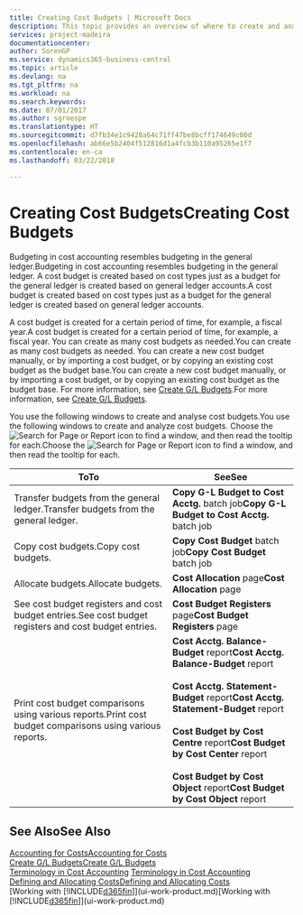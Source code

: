 ```yaml
---
title: Creating Cost Budgets | Microsoft Docs
description: This topic provides an overview of where to create and analyse cost budgets.
services: project-madeira
documentationcenter: 
author: SorenGP
ms.service: dynamics365-business-central
ms.topic: article
ms.devlang: na
ms.tgt_pltfrm: na
ms.workload: na
ms.search.keywords: 
ms.date: 07/01/2017
ms.author: sgroespe
ms.translationtype: HT
ms.sourcegitcommit: d7fb34e1c9428a64c71ff47be8bcff174649c00d
ms.openlocfilehash: ab66e5b2404f512816d1a4fcb3b110a95265e1f7
ms.contentlocale: en-ca
ms.lasthandoff: 03/22/2018

---
```

# <a name="creating-cost-budgets"></a><span data-ttu-id="99f1f-103">Creating Cost Budgets</span><span class="sxs-lookup"><span data-stu-id="99f1f-103">Creating Cost Budgets</span></span>
<span data-ttu-id="99f1f-104">Budgeting in cost accounting resembles budgeting in the general ledger.</span><span class="sxs-lookup"><span data-stu-id="99f1f-104">Budgeting in cost accounting resembles budgeting in the general ledger.</span></span> <span data-ttu-id="99f1f-105">A cost budget is created based on cost types just as a budget for the general ledger is created based on general ledger accounts.</span><span class="sxs-lookup"><span data-stu-id="99f1f-105">A cost budget is created based on cost types just as a budget for the general ledger is created based on general ledger accounts.</span></span>  

<span data-ttu-id="99f1f-106">A cost budget is created for a certain period of time, for example, a fiscal year.</span><span class="sxs-lookup"><span data-stu-id="99f1f-106">A cost budget is created for a certain period of time, for example, a fiscal year.</span></span> <span data-ttu-id="99f1f-107">You can create as many cost budgets as needed.</span><span class="sxs-lookup"><span data-stu-id="99f1f-107">You can create as many cost budgets as needed.</span></span> <span data-ttu-id="99f1f-108">You can create a new cost budget manually, or by importing a cost budget, or by copying an existing cost budget as the budget base.</span><span class="sxs-lookup"><span data-stu-id="99f1f-108">You can create a new cost budget manually, or by importing a cost budget, or by copying an existing cost budget as the budget base.</span></span> <span data-ttu-id="99f1f-109">For more information, see [Create G/L Budgets](finance-how-create-budgets.md).</span><span class="sxs-lookup"><span data-stu-id="99f1f-109">For more information, see [Create G/L Budgets](finance-how-create-budgets.md).</span></span>

<span data-ttu-id="99f1f-110">You use the following windows to create and analyse cost budgets.</span><span class="sxs-lookup"><span data-stu-id="99f1f-110">You use the following windows to create and analyze cost budgets.</span></span> <span data-ttu-id="99f1f-111">Choose the ![Search for Page or Report](media/ui-search/search_small.png "Search for Page or Report icon") icon to find a window, and then read the tooltip for each.</span><span class="sxs-lookup"><span data-stu-id="99f1f-111">Choose the ![Search for Page or Report](media/ui-search/search_small.png "Search for Page or Report icon") icon to find a window, and then read the tooltip for each.</span></span>

|<span data-ttu-id="99f1f-112">To</span><span class="sxs-lookup"><span data-stu-id="99f1f-112">To</span></span>|<span data-ttu-id="99f1f-113">See</span><span class="sxs-lookup"><span data-stu-id="99f1f-113">See</span></span>|  
|--------|---------|  
|<span data-ttu-id="99f1f-114">Transfer budgets from the general ledger.</span><span class="sxs-lookup"><span data-stu-id="99f1f-114">Transfer budgets from the general ledger.</span></span>|<span data-ttu-id="99f1f-115">**Copy G-L Budget to Cost Acctg.** batch job</span><span class="sxs-lookup"><span data-stu-id="99f1f-115">**Copy G-L Budget to Cost Acctg.** batch job</span></span>|  
|<span data-ttu-id="99f1f-116">Copy cost budgets.</span><span class="sxs-lookup"><span data-stu-id="99f1f-116">Copy cost budgets.</span></span>|<span data-ttu-id="99f1f-117">**Copy Cost Budget** batch job</span><span class="sxs-lookup"><span data-stu-id="99f1f-117">**Copy Cost Budget** batch job</span></span>|  
|<span data-ttu-id="99f1f-118">Allocate budgets.</span><span class="sxs-lookup"><span data-stu-id="99f1f-118">Allocate budgets.</span></span>|<span data-ttu-id="99f1f-119">**Cost Allocation** page</span><span class="sxs-lookup"><span data-stu-id="99f1f-119">**Cost Allocation** page</span></span>|  
|<span data-ttu-id="99f1f-120">See cost budget registers and cost budget entries.</span><span class="sxs-lookup"><span data-stu-id="99f1f-120">See cost budget registers and cost budget entries.</span></span>|<span data-ttu-id="99f1f-121">**Cost Budget Registers** page</span><span class="sxs-lookup"><span data-stu-id="99f1f-121">**Cost Budget Registers** page</span></span>|  
|<span data-ttu-id="99f1f-122">Print cost budget comparisons using various reports.</span><span class="sxs-lookup"><span data-stu-id="99f1f-122">Print cost budget comparisons using various reports.</span></span>|<span data-ttu-id="99f1f-123">**Cost Acctg. Balance-Budget** report</span><span class="sxs-lookup"><span data-stu-id="99f1f-123">**Cost Acctg. Balance-Budget** report</span></span><br /><br /> <span data-ttu-id="99f1f-124">**Cost Acctg. Statement-Budget** report</span><span class="sxs-lookup"><span data-stu-id="99f1f-124">**Cost Acctg. Statement-Budget** report</span></span><br /><br /> <span data-ttu-id="99f1f-125">**Cost Budget by Cost Centre** report</span><span class="sxs-lookup"><span data-stu-id="99f1f-125">**Cost Budget by Cost Center** report</span></span><br /><br /> <span data-ttu-id="99f1f-126">**Cost Budget by Cost Object** report</span><span class="sxs-lookup"><span data-stu-id="99f1f-126">**Cost Budget by Cost Object** report</span></span>|  

## <a name="see-also"></a><span data-ttu-id="99f1f-127">See Also</span><span class="sxs-lookup"><span data-stu-id="99f1f-127">See Also</span></span>  
[<span data-ttu-id="99f1f-128">Accounting for Costs</span><span class="sxs-lookup"><span data-stu-id="99f1f-128">Accounting for Costs</span></span>](finance-manage-cost-accounting.md)  
[<span data-ttu-id="99f1f-129">Create G/L Budgets</span><span class="sxs-lookup"><span data-stu-id="99f1f-129">Create G/L Budgets</span></span>](finance-how-create-budgets.md)  
<span data-ttu-id="99f1f-130">[Terminology in Cost Accounting](finance-terminology-in-cost-accounting.md) </span><span class="sxs-lookup"><span data-stu-id="99f1f-130">[Terminology in Cost Accounting](finance-terminology-in-cost-accounting.md) </span></span>  
[<span data-ttu-id="99f1f-131">Defining and Allocating Costs</span><span class="sxs-lookup"><span data-stu-id="99f1f-131">Defining and Allocating Costs</span></span>](finance-define-and-allocate-costs.md)  
<span data-ttu-id="99f1f-132">[Working with [!INCLUDE[d365fin](includes/d365fin_md.md)]](ui-work-product.md)</span><span class="sxs-lookup"><span data-stu-id="99f1f-132">[Working with [!INCLUDE[d365fin](includes/d365fin_md.md)]](ui-work-product.md)</span></span>

